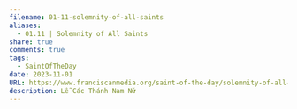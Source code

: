 ```yaml
---
filename: 01-11-solemnity-of-all-saints
aliases:
  - 01.11 | Solemnity of All Saints
share: true
comments: true
tags:
  - SaintOfTheDay
date: 2023-11-01
URL: https://www.franciscanmedia.org/saint-of-the-day/solemnity-of-all-saints/
description: Lễ Các Thánh Nam Nữ
---
```

